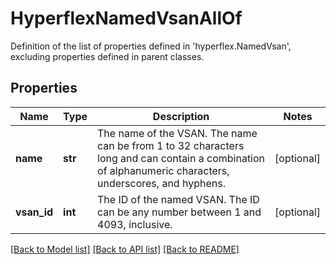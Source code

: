 # HyperflexNamedVsanAllOf

Definition of the list of properties defined in 'hyperflex.NamedVsan', excluding properties defined in parent classes.
## Properties
Name | Type | Description | Notes
------------ | ------------- | ------------- | -------------
**name** | **str** | The name of the VSAN. The name can be from 1 to 32 characters long and can contain a combination of alphanumeric characters, underscores, and hyphens. | [optional] 
**vsan_id** | **int** | The ID of the named VSAN. The ID can be any number between 1 and 4093, inclusive. | [optional] 

[[Back to Model list]](../README.md#documentation-for-models) [[Back to API list]](../README.md#documentation-for-api-endpoints) [[Back to README]](../README.md)


